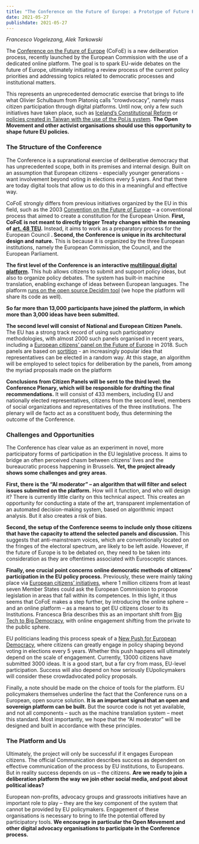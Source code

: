 ```yaml
---
title: "The Conference on the Future of Europe: a Prototype of Future Policymaking?"
date: 2021-05-27
publishdate: 2021-05-27
---
```

*Francesco Vogelezang, Alek Tarkowski*

The [Conference on the Future of Europe](https://ec.europa.eu/info/strategy/priorities-2019-2024/new-push-european-democracy/conference-future-europe_en) (CoFoE) is a new deliberation process, recently launched by the European Commission with the use of a dedicated online platform. The goal is to spark EU-wide debates on the future of Europe, ultimately initiating a review process of the current policy priorities and addressing topics related to democratic processes and institutional matters. 

This represents an unprecedented democratic exercise that brings to life what Olivier Schulbaum from Platoniq calls “crowdvocacy”, namely mass citizen participation through digital platforms. Until now, only a few such initiatives have taken place, such as  [Iceland’s Constitutional Reform](http://www.democratizationpolicy.org/pdf/dpc%20policy%20note%202_%20the%20iceland%20experiment.pdf) or [policies created in Taiwan with the use of the Pol.is system](https://www.theguardian.com/world/2020/sep/27/taiwan-civic-hackers-polis-consensus-social-media-platform). **The Open Movement and other activist organisations should use this opportunity to shape future EU policies.**

### The Structure of the Conference

The Conference is a supranational exercise of deliberative democracy that has unprecedented scope, both in its premises and internal design. Built on an assumption that European citizens - especially younger generations - want involvement beyond voting in elections every 5 years. And that there are today digital tools that allow us to do this in a  meaningful and effective way. 

CoFoE strongly differs from previous initiatives organized by the EU in this field, such as the 2003 [Convention on the Future of Europe](https://en.wikipedia.org/wiki/Convention_on_the_Future_of_Europe) – a conventional process that aimed to create a constitution for the European Union. **First, CoFoE is not meant to directly trigger Treaty changes within the meaning of [art. 48 TEU](https://www.lisbon-treaty.org/wcm/the-lisbon-treaty/treaty-on-european-union-and-comments/title-6-final-provisions/135-article-48.html).** Instead, it aims to work as a preparatory process for the European Council **. Second, the Conference is unique in its architectural design and nature.** This is because it is organized by the three European institutions, namely the European Commission, the Council, and the European Parliament. 

**The first level of the Conference is an interactive [multilingual digital platform](https://futureu.europa.eu/?locale=en).** This hub allows citizens to submit and support policy ideas, but also to organize policy debates. The system has built-in machine translation, enabling exchange of ideas between European languages. The platform [runs on the open source Decidim ](https://opensourcepolitics.eu/en/internationale/conference-pour-lavenir-de-leurope/)<span style="text-decoration:underline;">tool</span> (we hope the platform will share its code as well). 

**So far more than 13,000 participants have joined the platform, in which more than 3,000 ideas have been submitted.**

**The second level will consist of National and European Citizen Panels.** The EU has a strong track record of using such participatory methodologies, with almost 2000 such panels organised in recent years, including a [European citizens’ panel on the Future of Europe](https://europa.eu/newsroom/events/european-citizens-panel-future-europe_en) in 2018. Such panels are based on [sortition](https://www.bertelsmann-stiftung.de/en/publications/publication/did/citizens-participation-using-sortition/) - an increasingly popular idea that representatives can be elected in a random way. At this stage, an algorithm will be employed to select topics for deliberation by the panels, from among the myriad proposals made on the platform

**Conclusions from Citizen Panels will be sent to the third level: the Conference Plenary, which will be responsible for drafting the final recommendations.** It will consist of 433 members, including EU and nationally elected representatives, citizens from the second level, members of social organizations and representatives of the three institutions. The plenary will de facto act as a constituent body, thus determining the outcome of the Conference. 


### Challenges and Opportunities 

The Conference has clear value as an experiment in novel, more participatory forms of participation in the EU legislative process. It aims to bridge an often perceived chasm between citizens’ lives and the bureaucratic process happening in Brussels. **Yet, the project already shows some challenges and grey areas**. 

**First, there is the “AI moderator” – an algorithm that will filter and select issues submitted on the platform.** How will it function, and who will design it? There is currently little clarity on this technical aspect. This creates an opportunity for conducting a state of the art, transparent implementation of an automated decision-making system, based on algorithmic impact analysis. But it also creates a risk of bias.  

**Second, the setup of the Conference seems to include only those citizens that have the capacity to attend the selected panels and discussion.** This suggests that anti-mainstream voices, which are conventionally located on the fringes of the electoral spectrum, are likely to be left aside. However, if the future of Europe is to be debated on, they need to be taken into consideration as they are oftentimes associated with Eurosceptic stances. 

**Finally, one crucial point concerns online democratic methods of citizens’ participation in the EU policy process.** Previously, these were mainly taking place via [European citizens’ initiatives](https://europa.eu/citizens-initiative/_en), where 1 million citizens from at least seven Member States could ask the European Commission to propose legislation in areas that fall within its competences. In this light, it thus seems that CoFoE makes a step further, by introducing the online sphere – and an online platform – as a means to get EU citizens closer to its Institutions. Francesca Bria describes this as an important shift from [Big Tech to Big Democracy](https://www.editorialedomani.it/tecnologia/tecnologia-potere-big-tech-democrazia-digitale-jzigukfq), with online engagement shifting from the private to the public sphere.

EU politicians leading this process speak of a [New Push for European Democracy,](https://ec.europa.eu/info/sites/default/files/communication-conference-future-of-europe-january-2020_en.pdf) where citizens can greatly engage in policy shaping beyond voting in elections every 5 years. Whether this push happens will ultimately depend on the scale of engagement. Currently, 13000 citizens have submitted 3000 ideas. It is a good start, but a far cry from mass, EU-level participation. Success will also depend on how seriously EUpolicymakers will consider these crowdadvocated policy proposals.  

Finally, a note should be made on the choice of tools for the platform. EU policymakers themselves underline the fact that the Conference runs on a European, open source solution. **It is an important signal that an open and sovereign platform can be built.** But the source code is not yet available, and not all components – such as the machine translation system – meet this standard. Most importantly, we hope that the “AI moderator” will be designed and built in accordance with these principles. 

### The Platform and Us

Ultimately, the project will only be successful if it engages European citizens. The official Communication describes success as dependent on effective communication of the process by EU institutions, to Europeans. But in reality success depends on us – the citizens. **Are we ready to join a deliberation platform the way we join other social media, and post about political ideas?** 

European non-profits, advocacy groups and grassroots initiatives have an important role to play – they are the key component of the system that cannot be provided by EU policymakers. Engagement of these organisations is necessary to bring to life the potential offered by participatory tools. **We encourage in particular the Open Movement and other digital advocacy organisations to participate in the Conference process.**
